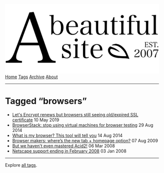 <a href="../../index.html" class="header-link"><img src="../../images/logos/wordmark.svg" alt="A Beautiful Site" class="wordmark" /></a> <a href="../../index.html" class="nav-item">Home</a> <a href="../index.html" class="nav-item">Tags</a> <a href="../../posts/index.html" class="nav-item">Archive</a> <a href="../../about/index.html" class="nav-item">About</a>

------------------------------------------------------------------------

Tagged “browsers”
=================

-   <a href="../../posts/lets-encrypt-renews-but-browsers-still-seeing-oldexpired-ssl-certificate/index.html" class="post-list-item-link">Let's Encrypt renews but browsers still seeing old/expired SSL certificate</a> 10 May 2019
-   <a href="../../posts/browserstack-stop-using-virtual-machines-for-browser-testing/index.html" class="post-list-item-link">BrowserStack: stop using virtual machines for browser testing</a> 29 Aug 2014
-   <a href="../../posts/what-is-my-browser-this-tool-will-tell-you/index.html" class="post-list-item-link">What is my browser? This tool will tell you</a> 14 Aug 2014
-   <a href="../../posts/browser-makers-wheres-the-new-tab-homepage-option/index.html" class="post-list-item-link">Browser makers: where’s the new tab + homepage option?</a> 07 Aug 2009
-   <a href="../../posts/but-we-havent-even-mastered-acid2/index.html" class="post-list-item-link">But we haven't even mastered Acid2!</a> 06 Mar 2008
-   <a href="../../posts/netscape-support-ending-in-february-2008/index.html" class="post-list-item-link">Netscape support ending in February 2008</a> 03 Jan 2008

------------------------------------------------------------------------

Explore [all tags](../index.html).
